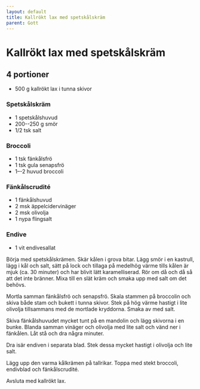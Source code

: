 ```yaml
---
layout: default
title: Kallrökt lax med spetskålskräm
parent: Gott
---
```

# Kallrökt lax med spetskålskräm

## 4 portioner


- 500 g kallrökt lax i tunna skivor

### Spetskålskräm

- 1 spetskålshuvud
- 200--250 g smör
- 1/2 tsk salt

### Broccoli

- 1 tsk fänkålsfrö
- 1 tsk gula senapsfrö
- 1–-2 huvud broccoli

### Fänkålscrudité

- 1 fänkålshuvud
- 2 msk äppelcidervinäger
- 2 msk olivolja
- 1 nypa flingsalt

### Endive

- 1 vit endivesallat
 

Börja med spetskålskrämen. Skär kålen i grova bitar. Lägg smör i en kastrull, lägg i kål
och salt, sätt på lock och tillaga på medelhög värme tills kålen är mjuk (ca. 30 minuter)
och har blivit lätt karamelliserad. Rör om då och då så att det inte bränner. Mixa till en
slät kräm och smaka upp med salt om det behövs.

Mortla samman fänkålsfrö och senapsfrö. Skala stammen på broccolin och skiva både stam och
bukett i tunna skivor. Stek på hög värme hastigt i lite olivolja tillsammans med de
mortlade kryddorna. Smaka av med salt.

Skiva fänkålshuvudet mycket tunt på en mandolin och lägg skivorna i en bunke. Blanda
samman vinäger och olivolja med lite salt och vänd ner i fänkålen. Låt stå och dra några
minuter.

Dra isär endiven i separata blad. Stek dessa mycket hastigt i olivolja och lite salt.

Lägg upp den varma kålkrämen på tallrikar. Toppa med stekt broccoli, endivblad och
fänkålscrudité.

Avsluta med kallrökt lax.
